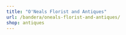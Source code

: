 ```yaml
---
title: "O'Neals Florist and Antiques"
url: /bandera/oneals-florist-and-antiques/
shop: antiques
---
```

